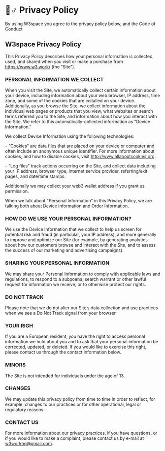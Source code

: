 # 👮♂ Privacy Policy

By using W3space you agree to the privacy policy below, and the Code of Conduct

## W3space Privacy Policy

This Privacy Policy describes how your personal information is collected, used, and shared when you visit or make a purchase from https://www.w3.work/ (the "Site").

### PERSONAL INFORMATION WE COLLECT

When you visit the Site, we automatically collect certain information about your device, including information about your web browser, IP address, time zone, and some of the cookies that are installed on your device. Additionally, as you browse the Site, we collect information about the individual web pages or products that you view, what websites or search terms referred you to the Site, and information about how you interact with the Site. We refer to this automatically-collected information as "Device Information."

&#x20;

We collect Device Information using the following technologies:

&#x20;

\- "Cookies" are data files that are placed on your device or computer and often include an anonymous unique identifier. For more information about cookies, and how to disable cookies, visit http://www.allaboutcookies.org.

\- "Log files" track actions occurring on the Site, and collect data including your IP address, browser type, Internet service provider, referring/exit pages, and date/time stamps.

&#x20;

Additionally we may collect your web3 wallet address if you grant us permission.

&#x20;

When we talk about "Personal Information" in this Privacy Policy, we are talking both about Device Information and Order Information.

### HOW DO WE USE YOUR PERSONAL INFORMATION?

We use the Device Information that we collect to help us screen for potential risk and fraud (in particular, your IP address), and more generally to improve and optimize our Site (for example, by generating analytics about how our customers browse and interact with the Site, and to assess the success of our marketing and advertising campaigns).

### SHARING YOUR PERSONAL INFORMATION

We may share your Personal Information to comply with applicable laws and regulations, to respond to a subpoena, search warrant or other lawful request for information we receive, or to otherwise protect our rights.&#x20;

### DO NOT TRACK

Please note that we do not alter our Site’s data collection and use practices when we see a Do Not Track signal from your browser.

### YOUR RIGH

If you are a European resident, you have the right to access personal information we hold about you and to ask that your personal information be corrected, updated, or deleted. If you would like to exercise this right, please contact us through the contact information below.

### MINORS

The Site is not intended for individuals under the age of 13.

### CHANGES

We may update this privacy policy from time to time in order to reflect, for example, changes to our practices or for other operational, legal or regulatory reasons.

### CONTACT US

For more information about our privacy practices, if you have questions, or if you would like to make a complaint, please contact us by e-mail at w3workhq@gmail.com.
